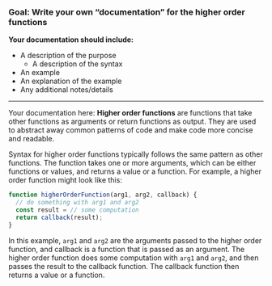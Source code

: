 ### Goal: Write your own “documentation” for the higher order functions
**Your documentation should include:**
- A description of the purpose
  - A description of the syntax
- An example
- An explanation of the example
- Any additional notes/details

---
Your documentation here: 
**Higher order functions** are functions that take other functions as arguments or return functions as output. They are used to abstract away common patterns of code and make code more concise and readable.

Syntax for higher order functions typically follows the same pattern as other functions. The function takes one or more arguments, which can be either functions or values, and returns a value or a function. 
For example, a higher order function might look like this:
```js
function higherOrderFunction(arg1, arg2, callback) {
  // do something with arg1 and arg2
  const result = // some computation
  return callback(result);
}
```

In this example, `arg1` and `arg2` are the arguments passed to the higher order function, and callback is a function that is passed as an argument. The higher order function does some computation with `arg1` and `arg2`, and then passes the result to the callback function. The callback function then returns a value or a function.


